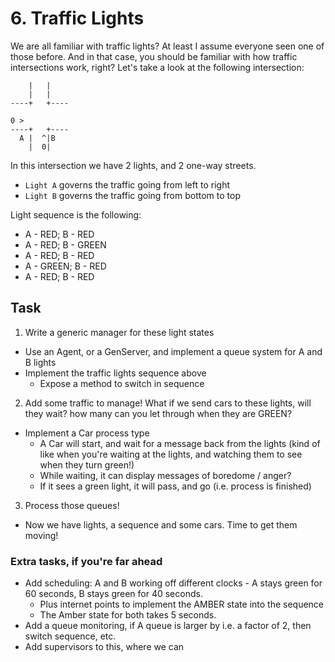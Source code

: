 # 6. Traffic Lights

We are all familiar with traffic lights? At least I assume everyone seen one of those before. And in that case, you should be familiar with how traffic intersections work, right? Let's take a look at the following intersection:

```
    |   |
    |   |
----+   +----

0 >
----+   +----
  A |  ^|B
    |  0|
```

In this intersection we have 2 lights, and 2 one-way streets.

* `Light A` governs the traffic going from left to right
* `Light B` governs the traffic going from bottom to top

Light sequence is the following:

* A - RED;   B - RED
* A - RED;   B - GREEN
* A - RED;   B - RED
* A - GREEN; B - RED
* A - RED;   B - RED


## Task

1. Write a generic manager for these light states
 - Use an Agent, or a GenServer, and implement a queue system for A and B lights
 - Implement the traffic lights sequence above
   - Expose a method to switch in sequence
2. Add some traffic to manage! What if we send cars to these lights, will they wait? how many can you let through when they are GREEN?
  - Implement a Car process type
    - A Car will start, and wait for a message back from the lights (kind of like when you're waiting at the lights, and watching them to see when they turn green!)
    - While waiting, it can display messages of boredome / anger?
    - If it sees a green light, it will pass, and go (i.e. process is finished)
3. Process those queues!
  - Now we have lights, a sequence and some cars. Time to get them moving!

### Extra tasks, if you're far ahead

- Add scheduling: A and B working off different clocks - A stays green for 60 seconds, B stays green for 40 seconds.
  - Plus internet points to implement the AMBER state into the sequence
  - The Amber state for both takes 5 seconds.
- Add a queue monitoring, if A queue is larger by i.e. a factor of 2, then switch sequence, etc.
- Add supervisors to this, where we can
